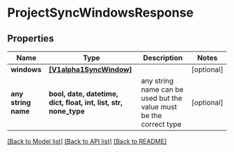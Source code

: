 # ProjectSyncWindowsResponse


## Properties
Name | Type | Description | Notes
------------ | ------------- | ------------- | -------------
**windows** | [**[V1alpha1SyncWindow]**](V1alpha1SyncWindow.md) |  | [optional] 
**any string name** | **bool, date, datetime, dict, float, int, list, str, none_type** | any string name can be used but the value must be the correct type | [optional]

[[Back to Model list]](../README.md#documentation-for-models) [[Back to API list]](../README.md#documentation-for-api-endpoints) [[Back to README]](../README.md)


